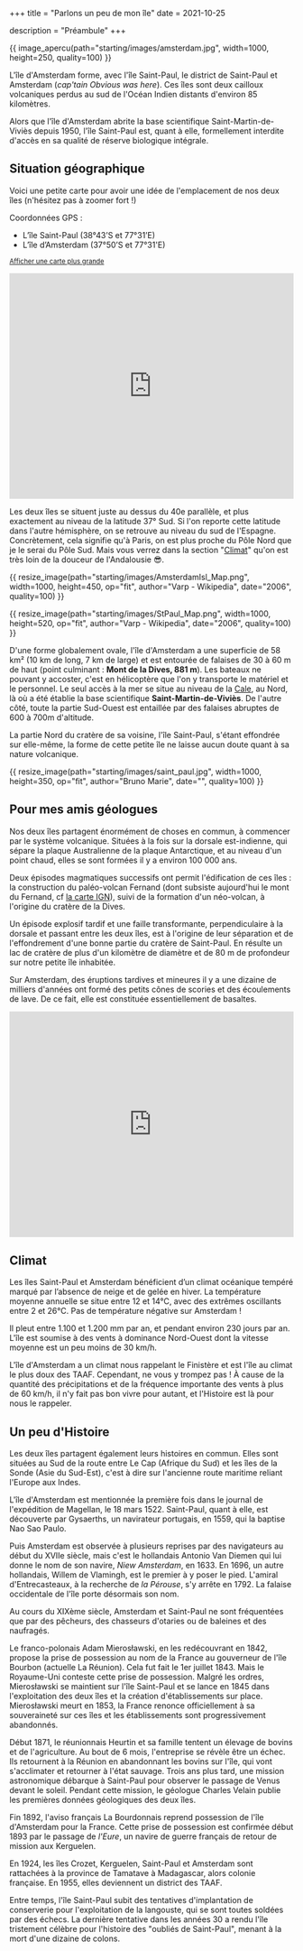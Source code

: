 +++
title = "Parlons un peu de mon île"
date = 2021-10-25

description = "Préambule"
+++


{{ image_apercu(path="starting/images/amsterdam.jpg", width=1000, height=250, quality=100) }}

L'île d'Amsterdam forme, avec l'île Saint-Paul, le district de Saint-Paul et Amsterdam (*cap'tain Obvious was here*). Ces îles sont deux cailloux volcaniques perdus au sud de l'Océan Indien distants d'environ 85 kilomètres.

<!-- more -->

Alors que l'île d'Amsterdam abrite la base scientifique Saint-Martin-de-Viviès depuis 1950, l'île Saint-Paul est, quant à elle, formellement interdite d'accès en sa qualité de réserve biologique intégrale. 

## Situation géographique

Voici une petite carte pour avoir une idée de l'emplacement de nos deux îles (n'hésitez pas à zoomer fort !)

Coordonnées GPS :
- L’île Saint-Paul (38°43’S et 77°31’E)
- L’île d’Amsterdam (37°50’S et 77°31'E)

<small><a href="https://www.openstreetmap.org/?mlat=-37.82&amp;mlon=77.56#map=4/-37.82/77.56" target="_blank">Afficher une carte plus grande</a></small>
<br/>
<iframe width="100%" height="400" frameborder="0" scrolling="no" marginheight="0" marginwidth="0" src="https://www.openstreetmap.org/export/embed.html?bbox=29.882812500000004%2C-53.748710796898976%2C125.24414062500001%2C-17.5602465032949&amp;layer=mapnik&amp;marker=-37.82280243352757%2C77.5634765625" allowfullscreen></iframe>

Les deux îles se situent juste au dessus du 40e parallèle, et plus exactement au niveau de la latitude 37° Sud. Si l'on reporte cette latitude dans l'autre hémisphère, on se retrouve au niveau du sud de l'Espagne. Concrètement, cela signifie qu'à Paris, on est plus proche du Pôle Nord que je le serai du Pôle Sud. Mais vous verrez dans la section "[Climat](#climat)" qu'on est très loin de la douceur de l'Andalousie :sunglasses:.


{{ resize_image(path="starting/images/AmsterdamIsl_Map.png", width=1000, height=450, op="fit", author="Varp - Wikipedia", date="2006", quality=100) }}

{{ resize_image(path="starting/images/StPaul_Map.png", width=1000, height=520, op="fit", author="Varp - Wikipedia", date="2006", quality=100) }}

D'une forme globalement ovale, l'île d'Amsterdam a une superficie de 58 km² (10 km de long, 7 km de large) et est entourée de falaises de 30 à 60 m de haut (point culminant : **Mont de la Dives, 881 m**). Les bateaux ne pouvant y accoster, c'est en hélicoptère que l'on y transporte le matériel et le personnel. Le seul accès à la mer se situe au niveau de la [Cale](/lexique/#cale "Quai de débarquement de l'île"), au Nord, là où a été établie la base scientifique **Saint-Martin-de-Viviès**. De l'autre côté, toute la partie Sud-Ouest est entaillée par des falaises abruptes de 600 à 700m d'altitude.

La partie Nord du cratère de sa voisine, l'île Saint-Paul, s'étant effondrée sur elle-même, la forme de cette petite île ne laisse aucun doute quant à sa nature volcanique.

{{ resize_image(path="starting/images/saint_paul.jpg", width=1000, height=350, op="fit", author="Bruno Marie", date="", quality=100) }}


## Pour mes amis géologues
 
Nos deux îles partagent énormément de choses en commun, à commencer par le système volcanique. Situées à la fois sur la dorsale est-indienne, qui sépare la plaque Australienne de la plaque Antarctique, et au niveau d'un point chaud, elles se sont formées il y a environ 100 000 ans. 

Deux épisodes magmatiques successifs ont permit l'édification de ces îles : la construction du paléo-volcan Fernand (dont subsiste aujourd'hui le mont du Fernand, cf [la carte IGN](#carte_ign)), suivi de la formation d'un néo-volcan, à l'origine du cratère de la Dives.

Un épisode explosif tardif et une faille transformante, perpendiculaire à la dorsale et passant entre les deux îles, est à l'origine de leur séparation et de l'effondrement d'une bonne partie du cratère de Saint-Paul. En résulte un lac de cratère de plus d'un kilomètre de diamètre et de 80 m de profondeur sur notre petite île inhabitée.

Sur Amsterdam, des éruptions tardives et mineures il y a une dizaine de milliers d'années ont formé des petits cônes de scories et des écoulements de lave. De ce fait, elle est constituée essentiellement de basaltes. 

<span id="carte_ign"><iframe width="100%" height="400" frameborder="0" scrolling="no" marginheight="0" marginwidth="0" sandbox="allow-forms allow-scripts allow-same-origin" src="https://www.geoportail.gouv.fr/embed/visu.html?c=77.55966504241093,-37.828803605015985&z=13&l0=OPEN_STREET_MAP::GEOPORTAIL:OGC:WMTS(1)&l1=GEOGRAPHICALGRIDSYSTEMS.MAPS::GEOPORTAIL:OGC:WMTS(1)&permalink=yes" allowfullscreen></iframe></span>

## <span id="climat">Climat</span>

Les îles Saint-Paul et Amsterdam bénéficient d’un climat océanique tempéré marqué par l’absence de neige et de gelée en hiver. La température moyenne annuelle se situe entre 12 et 14°C, avec des extrêmes oscillants entre 2 et 26°C. Pas de température négative sur Amsterdam ! 

Il pleut entre 1.100 et 1.200 mm par an, et pendant environ 230 jours par an. L'île est soumise à des vents à dominance Nord-Ouest dont la vitesse moyenne est un peu moins de 30 km/h.

L'île d'Amsterdam a un climat nous rappelant le Finistère et est l'île au climat le plus doux des TAAF. Cependant, ne vous y trompez pas ! À cause de la quantité des précipitations et de la fréquence importante des vents à plus de 60 km/h, il n'y fait pas bon vivre pour autant, et l'Histoire est là pour nous le rappeler.

## Un peu d'Histoire

Les deux îles partagent également leurs histoires en commun. Elles sont situées au Sud de la route entre Le Cap (Afrique du Sud) et les îles de la Sonde (Asie du Sud-Est), c'est à dire sur l'ancienne route maritime reliant l'Europe aux Indes.

L'île d'Amsterdam est mentionnée la première fois dans le journal de l'expédition de Magellan, le 18 mars 1522. Saint-Paul, quant à elle, est découverte par Gysaerths, un navirateur portugais, en 1559, qui la baptise Nao Sao Paulo.

Puis Amsterdam est observée à plusieurs reprises par des navigateurs au début du XVIIe siècle, mais c'est le hollandais Antonio Van Diemen qui lui donne le nom de son navire, *Niew Amsterdam*, en 1633. En 1696, un autre hollandais, Willem de Vlamingh, est le premier à y poser le pied. L'amiral d'Entrecasteaux, à la recherche de *la Pérouse*, s'y arrête en 1792. La falaise occidentale de l'île porte désormais son nom.

Au cours du XIXème siècle, Amsterdam et Saint-Paul ne sont fréquentées que par des pêcheurs, des chasseurs d'otaries ou de baleines et des naufragés.

Le franco-polonais Adam Mierosławski, en les redécouvrant en 1842, propose la prise de possession au nom de la France au gouverneur de l'île Bourbon (actuelle La Réunion). Cela fut fait le 1er juillet 1843. Mais le Royaume-Uni conteste cette prise de possession. Malgré les ordres, Mierosławski se maintient sur l'île Saint-Paul et se lance en 1845 dans l'exploitation des deux îles et la création d'établissements sur place. Mierosławski meurt en 1853, la France renonce officiellement à sa souveraineté sur ces îles et les établissements sont progressivement abandonnés.

Début 1871, le réunionnais Heurtin et sa famille tentent un élevage de bovins et de l'agriculture. Au bout de 6 mois, l'entreprise se révèle être un échec. Ils retournent à la Réunion en abandonnant les bovins sur l'île, qui vont s'acclimater et retourner à l'état sauvage. Trois ans plus tard, une mission astronomique débarque à Saint-Paul pour observer le passage de Venus devant le soleil. Pendant cette mission, le géologue Charles Velain publie les premières données géologiques des deux îles.

Fin 1892, l'aviso français La Bourdonnais reprend possession de l'île d'Amsterdam pour la France. Cette prise de possession est confirmée début 1893 par le passage de *l'Eure*, un navire de guerre français de retour de mission aux Kerguelen.

En 1924, les îles Crozet, Kerguelen, Saint-Paul et Amsterdam sont rattachées à la province de Tamatave à Madagascar, alors colonie française.
En 1955, elles deviennent un district des TAAF.

Entre temps, l'île Saint-Paul subit des tentatives d'implantation de conserverie pour l'exploitation de la langouste, qui se sont toutes soldées par des échecs. La dernière tentative dans les années 30 a rendu l'île tristement célèbre pour l'histoire des "oubliés de Saint-Paul", menant à la mort d'une dizaine de colons.




